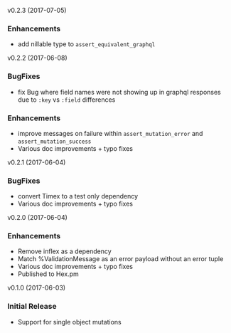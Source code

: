 
v0.2.3 (2017-07-05)

### Enhancements
  * add nillable type to `assert_equivalent_graphql`

v0.2.2 (2017-06-08)

### BugFixes

  * fix Bug where field names were not showing up in graphql responses due to `:key` vs `:field` differences

### Enhancements
  * improve messages on failure within `assert_mutation_error` and `assert_mutation_success`
  * Various doc improvements + typo fixes

v0.2.1 (2017-06-04)

### BugFixes

  * convert Timex to a test only dependency
  * Various doc improvements + typo fixes

v0.2.0 (2017-06-04)

### Enhancements

  * Remove inflex as a dependency
  * Match %ValidationMessage as an error payload without an error tuple
  * Various doc improvements + typo fixes
  * Published to Hex.pm


v0.1.0 (2017-06-03)

### Initial Release

  * Support for single object mutations
